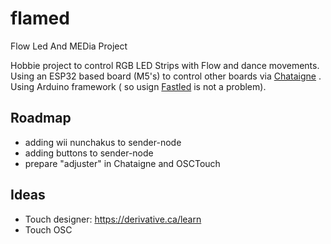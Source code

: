 # flamed
Flow Led And MEDia Project

Hobbie project to control RGB LED Strips with Flow and dance movements.
Using an ESP32 based board (M5's) to control other boards via [Chataigne](http://benjamin.kuperberg.fr/chataigne/en)
.
Using Arduino framework ( so usign [Fastled](https://github.com/FastLED/FastLED) is not a problem).


## Roadmap

- adding wii nunchakus to sender-node
- adding buttons to sender-node
- prepare  "adjuster" in Chataigne and OSCTouch


## Ideas
- Touch designer: https://derivative.ca/learn
- Touch OSC